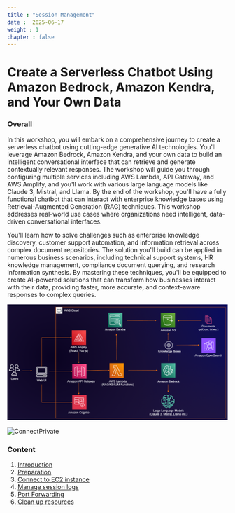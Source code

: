 ```yaml
---
title : "Session Management"
date :  2025-06-17
weight : 1 
chapter : false
---
```

# Create a Serverless Chatbot Using Amazon Bedrock, Amazon Kendra, and Your Own Data

### Overall
In this workshop, you will embark on a comprehensive journey to create a serverless chatbot using cutting-edge generative AI technologies. You'll leverage Amazon Bedrock, Amazon Kendra, and your own data to build an intelligent conversational interface that can retrieve and generate contextually relevant responses. The workshop will guide you through configuring multiple services including AWS Lambda, API Gateway, and AWS Amplify, and you'll work with various large language models like Claude 3, Mistral, and Llama. By the end of the workshop, you'll have a fully functional chatbot that can interact with enterprise knowledge bases using Retrieval-Augmented Generation (RAG) techniques. This workshop addresses real-world use cases where organizations need intelligent, data-driven conversational interfaces.

You'll learn how to solve challenges such as enterprise knowledge discovery, customer support automation, and information retrieval across complex document repositories. The solution you'll build can be applied in numerous business scenarios, including technical support systems, HR knowledge management, compliance document querying, and research information synthesis. By mastering these techniques, you'll be equipped to create AI-powered solutions that can transform how businesses interact with their data, providing faster, more accurate, and context-aware responses to complex queries.

![alt text](image.png)

![ConnectPrivate](/images/arc-log.png) 

### Content
 1. [Introduction ](1-introduce/)
 2. [Preparation](2-prerequiste/)
 3. [Connect to EC2 instance](3-accessibilitytoinstances/)
 4. [Manage session logs](4-s3log/)
 5. [Port Forwarding](5-Portfwd/)
 6. [Clean up resources](6-cleanup/)
